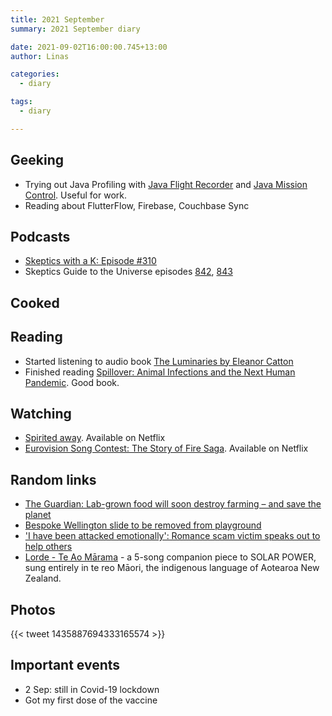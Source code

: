 ```yaml
---
title: 2021 September
summary: 2021 September diary

date: 2021-09-02T16:00:00.745+13:00
author: Linas

categories:
  - diary

tags:
  - diary

---
```


## Geeking

* Trying out Java Profiling with [Java Flight Recorder](https://www.baeldung.com/java-flight-recorder-monitoring) and [Java Mission Control](https://www.oracle.com/java/technologies/jdk-mission-control.html). Useful for work.
* Reading about FlutterFlow, Firebase, Couchbase Sync 
 
## Podcasts

* [Skeptics with a K: Episode #310](http://www.merseysideskeptics.org.uk/2021/09/skeptics-with-a-k-episode-310/)
* Skeptics Guide to the Universe episodes [842](https://www.theskepticsguide.org/podcasts/episode-842), [843](https://www.theskepticsguide.org/podcasts/episode-843)
 

## Cooked



## Reading

* Started listening to audio book [ The Luminaries by Eleanor Catton](https://www.goodreads.com/book/show/17333230-the-luminaries)
* Finished reading [Spillover: Animal Infections and the Next Human Pandemic](https://www.goodreads.com/book/show/17573681-spillover). Good book.

## Watching

* [Spirited away](https://www.imdb.com/title/tt0245429/). Available on Netflix
* [Eurovision Song Contest: The Story of Fire Saga](https://www.imdb.com/title/tt8580274/). Available on Netflix

## Random links

* [The Guardian: Lab-grown food will soon destroy farming – and save the planet](https://www.theguardian.com/commentisfree/2020/jan/08/lab-grown-food-destroy-farming-save-planet)
* [Bespoke Wellington slide to be removed from playground](https://www.rnz.co.nz/news/national/450796/bespoke-wellington-slide-to-be-removed-from-playground-tomorrow)
* ['I have been attacked emotionally': Romance scam victim speaks out to help others](https://i.stuff.co.nz/business/125969783/i-have-been-attacked-emotionally-romance-scam-victim-speaks-out-to-help-others)
* [Lorde - Te Ao Mārama](https://www.youtube.com/playlist?list=PLDNzdexmL76d8TRsfnuVCc7mQbsVqHdcB) - a 5-song companion piece to SOLAR POWER, sung entirely in te reo Māori, the indigenous language of Aotearoa New Zealand.
 
## Photos

{{< tweet 1435887694333165574 >}}

## Important events

* 2 Sep: still in Covid-19 lockdown 
* Got my first dose of the vaccine
